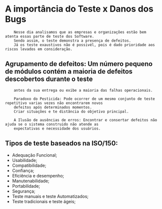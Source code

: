 #                A importância do Teste x Danos dos Bugs
        Nesse dia analisamos que as empresas e organizações estão bem atenta essas parte de teste dos Software.
        Sendo assim, o teste demonstra a presença de defeitos.
        Já os teste exaustivos não é possivél, pois é dado prioridade aos riscos levados em consideração.

##   Agrupamento de defeitos: Um número pequeno de módulos contém a maioria de defeitos descobertos durante o teste 
        antes da sua entrega ou exibe a maioria das falhas operacionais.

        Paradoxo do Pesticida: Pode ocorrer de um mesmo conjunto de teste repetitivo varias vezes não encontrarem novos 
        defeitos após determinados momentos.
        Criar situações e te distância do objetivo principal.

        A Ilusão de ausências de erros: Encontrar e consertar defeitos não ajuda se o sistema construido não atende as 
        expectativas e necessidade dos usuários.

##    Tipos de teste baseados na ISO/150:
* Adequação Funcional;
* Usabilidade;
* Compatibilidade;
* Confiança;
* Eficiência e desempenho;
* Manutenabilidade;
* Portabilidade;
* Segurança;
* Teste manuais e teste Automatizados;
* Teste tradicionais e teste ágeis;
             
        
             